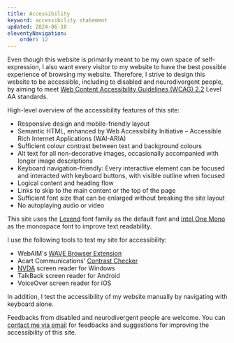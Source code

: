 ```yaml
---
title: Accessibility
keyword: accessibility statement
updated: 2024-06-10
eleventyNavigation:
    order: 12
---
```


Even though this website is primarily meant to be my own space of self-expression, I also want every visitor to my website to have the best possible experience of browsing my website. Therefore, I strive to design this website to be accessible, including to disabled and neurodivergent people, by aiming to meet [Web Content Accessibility Guidelines (WCAG) 2.2](https://www.w3.org/WAI/standards-guidelines/wcag/) Level AA standards.

High-level overview of the accessibility features of this site:
* Responsive design and mobile-friendly layout
* Semantic HTML, enhanced by Web Accessibility Initiative – Accessible Rich Internet Applications (WAI-ARIA)
* Sufficient colour contrast between text and background colours
*  Alt text for all non-decorative images, occasionally accompanied with longer image descriptions
* Keyboard navigation-friendly: Every interactive element can be focused and interacted with keyboard buttons, with visible outline when focused
* Logical content and heading flow
* Links to skip to the main content or the top of the page
* Sufficient font size that can be enlarged without breaking the site layout
* No autoplaying audio or video

This site uses the [Lexend](https://www.lexend.com/) font family as the default font and [Intel One Mono](https://www.intel.com/content/www/us/en/company-overview/one-monospace-font.html) as the monospace font to improve text readability.

I use the following tools to test my site for accessibility:
* WebAIM's [WAVE Browser Extension](https://wave.webaim.org/extension/)
* Acart Communications' [Contrast Checker](https://contrastchecker.com/)
* [NVDA](https://www.nvaccess.org/about-nvda/) screen reader for Windows
* TalkBack screen reader for Android
* VoiceOver screen reader for iOS

In addition, I test the accessibility of my website manually by navigating with keyboard alone.

Feedbacks from disabled and neurodivergent people are welcome. You can [contact me via email](mailto:{{sitemeta.siteAuthor.email}}) for feedbacks and suggestions for improving the accessibility of this site.
